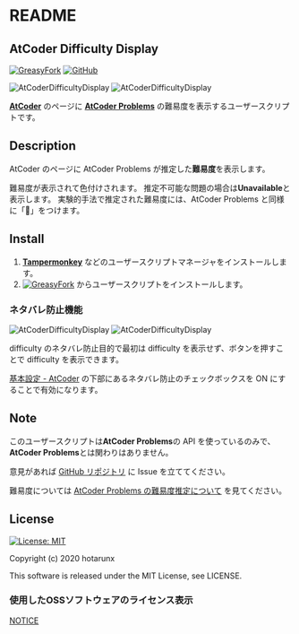 # README

## AtCoder Difficulty Display

[![GreasyFork](https://img.shields.io/badge/GreasyFork-install-orange)](https://greasyfork.org/ja/scripts/397185-atcoder-difficulty-display)
[![GitHub](https://img.shields.io/badge/GitHub-Repository-green)](https://github.com/hotarunx/AtCoderDifficultyDisplay)

![AtCoderDifficultyDisplay](https://raw.githubusercontent.com/hotarunx/AtCoderDifficultyDisplay/master/img/overview1.png)
![AtCoderDifficultyDisplay](https://raw.githubusercontent.com/hotarunx/AtCoderDifficultyDisplay/master/img/overview2.png)

[**AtCoder**](https://atcoder.jp/) のページに [**AtCoder Problems**](https://kenkoooo.com/atcoder/) の難易度を表示するユーザースクリプトです。

## Description

AtCoder のページに AtCoder Problems が推定した**難易度**を表示します。

難易度が表示されて色付けされます。
推定不可能な問題の場合は**Unavailable**と表示します。
実験的手法で推定された難易度には、AtCoder Problems と同様に「🧪」をつけます。

## Install

1. [**Tampermonkey**](https://chrome.google.com/webstore/detail/tampermonkey/dhdgffkkebhmkfjojejmpbldmpobfkfo?hl=ja) などのユーザースクリプトマネージャをインストールします。
2. [![GreasyFork](https://img.shields.io/badge/GreasyFork-install-orange)](https://greasyfork.org/ja/scripts/397185-atcoder-difficulty-display) からユーザースクリプトをインストールします。

### ネタバレ防止機能

![AtCoderDifficultyDisplay](https://raw.githubusercontent.com/hotarunx/AtCoderDifficultyDisplay/master/img/config1.png)
![AtCoderDifficultyDisplay](https://raw.githubusercontent.com/hotarunx/AtCoderDifficultyDisplay/master/img/config2.png)

difficulty のネタバレ防止目的で最初は difficulty を表示せず、ボタンを押すことで difficulty を表示できます。

[基本設定 \- AtCoder](https://atcoder.jp/settings) の下部にあるネタバレ防止のチェックボックスを ON にすることで有効になります。

## Note

このユーザースクリプトは**AtCoder Problems**の API を使っているのみで、**AtCoder Problems**とは関わりはありません。

意見があれば [GitHub リポジトリ](https://github.com/hotarunx/AtCoderDifficultyDisplay) に Issue を立ててください。

難易度については [AtCoder Problems の難易度推定について](http://pepsin-amylase.hatenablog.com/entry/atcoder-problems-difficulty) を見てください。

## License

[![License: MIT](https://img.shields.io/badge/License-MIT-blue.svg)](https://opensource.org/licenses/MIT)

Copyright (c) 2020 hotarunx

This software is released under the MIT License, see LICENSE.

### 使用したOSSソフトウェアのライセンス表示

[NOTICE](./NOTICE.md)

<!-- TODO: README更新 -->

